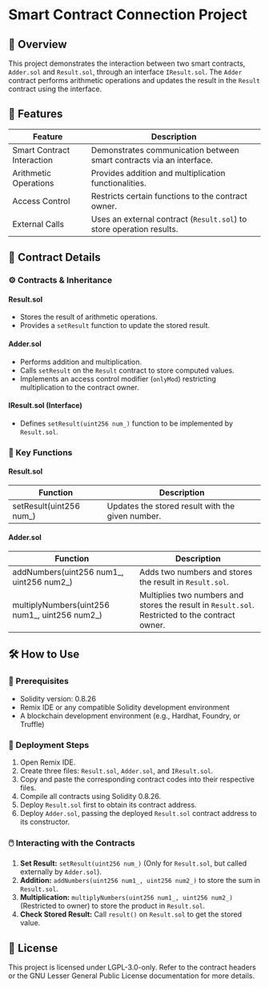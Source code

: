 # Smart Contract Connection Project

## 📝 Overview
This project demonstrates the interaction between two smart contracts, `Adder.sol` and `Result.sol`, through an interface `IResult.sol`. The `Adder` contract performs arithmetic operations and updates the result in the `Result` contract using the interface.

## 🚀 Features

| Feature | Description |
|---------|-------------|
| Smart Contract Interaction | Demonstrates communication between smart contracts via an interface. |
| Arithmetic Operations | Provides addition and multiplication functionalities. |
| Access Control | Restricts certain functions to the contract owner. |
| External Calls | Uses an external contract (`Result.sol`) to store operation results. |

## 📜 Contract Details

### ⚙️ Contracts & Inheritance

#### **Result.sol**
- Stores the result of arithmetic operations.
- Provides a `setResult` function to update the stored result.

#### **Adder.sol**
- Performs addition and multiplication.
- Calls `setResult` on the `Result` contract to store computed values.
- Implements an access control modifier (`onlyMod`) restricting multiplication to the contract owner.

#### **IResult.sol** (Interface)
- Defines `setResult(uint256 num_)` function to be implemented by `Result.sol`.

### 📡 Key Functions

#### **Result.sol**
| Function | Description |
|----------|-------------|
| setResult(uint256 num_) | Updates the stored result with the given number. |

#### **Adder.sol**
| Function | Description |
|----------|-------------|
| addNumbers(uint256 num1_, uint256 num2_) | Adds two numbers and stores the result in `Result.sol`. |
| multiplyNumbers(uint256 num1_, uint256 num2_) | Multiplies two numbers and stores the result in `Result.sol`. Restricted to the contract owner. |

## 🛠️ How to Use

### 🔧 Prerequisites
- Solidity version: 0.8.26
- Remix IDE or any compatible Solidity development environment
- A blockchain development environment (e.g., Hardhat, Foundry, or Truffle)

### 🚀 Deployment Steps
1. Open Remix IDE.
2. Create three files: `Result.sol`, `Adder.sol`, and `IResult.sol`.
3. Copy and paste the corresponding contract codes into their respective files.
4. Compile all contracts using Solidity 0.8.26.
5. Deploy `Result.sol` first to obtain its contract address.
6. Deploy `Adder.sol`, passing the deployed `Result.sol` contract address to its constructor.

### 🖱️ Interacting with the Contracts
1. **Set Result:** `setResult(uint256 num_)` (Only for `Result.sol`, but called externally by `Adder.sol`).
2. **Addition:** `addNumbers(uint256 num1_, uint256 num2_)` to store the sum in `Result.sol`.
3. **Multiplication:** `multiplyNumbers(uint256 num1_, uint256 num2_)` (Restricted to owner) to store the product in `Result.sol`.
4. **Check Stored Result:** Call `result()` on `Result.sol` to get the stored value.

## 📄 License
This project is licensed under LGPL-3.0-only. Refer to the contract headers or the GNU Lesser General Public License documentation for more details.
